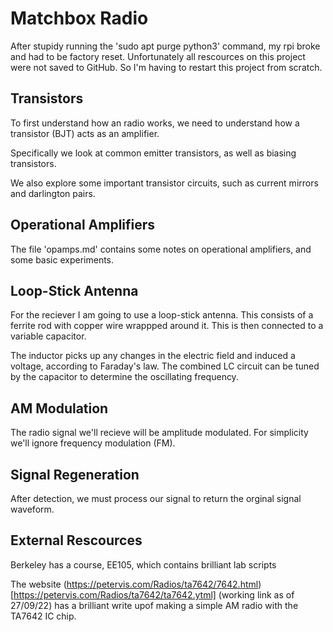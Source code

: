 # Matchbox Radio

After stupidy running the 'sudo apt purge python3' command, my rpi broke and had to be factory reset. Unfortunately all rescources on this project were not saved to GitHub. So I'm having to restart this project from scratch.

## Transistors

To first understand how an radio works, we need to understand how a transistor (BJT)  acts as an amplifier.

Specifically we look at common emitter transistors, as well as biasing transistors.

We also explore some important transistor circuits, such as current mirrors and darlington pairs.

## Operational  Amplifiers 

The file 'opamps.md' contains some notes on operational amplifiers, and some basic experiments.

## Loop-Stick Antenna

For the reciever I am going to use a loop-stick antenna. This consists of a ferrite rod with copper wire wrappped around it. This is then connected to a variable capacitor.

The inductor picks up any changes in the electric field and induced a voltage, according to Faraday's law. The combined LC circuit can be tuned by the capacitor to determine the oscillating frequency.

## AM Modulation

The radio signal we'll recieve will be amplitude modulated. For simplicity we'll ignore frequency modulation (FM).

## Signal Regeneration

After detection, we must process our signal to return the orginal signal waveform. 

## External Rescources

Berkeley has a course, EE105, which contains brilliant lab scripts 

The website (https://petervis.com/Radios/ta7642/7642.html)[https://petervis.com/Radios/ta7642/ta7642.ytml] (working link as of 27/09/22) has a brilliant write upof making a simple AM radio with the TA7642 IC chip.

